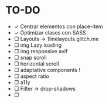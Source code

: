 # TO-DO

+ ✓ Centrar elementos con place-item
+ ✓ Optimizar clases con SASS
+ □ Layouts -> 1linelayouts.glitch.me
+ □ img Lazy loading
+ □ img responsive <source> avif
+ □ snap scroll
+ □ horizontal scroll
+ □ adaptative components !
+ □ aspect ratio
+ □ a11y
+ □ Filter -> drop-shadows
+ □ 